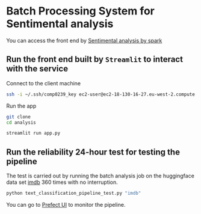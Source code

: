 # Batch Processing System for Sentimental analysis

You can access the front end by [Sentimental analysis by spark](http://18.171.239.205:4200/)
## Run the front end built by `Streamlit` to interact with the service

Connect to the client machine
```bash
ssh -i ~/.ssh/comp0239_key ec2-user@ec2-18-130-16-27.eu-west-2.compute.amazonaws.com
```

Run the app
```bash
git clone 
cd analysis

streamlit run app.py
```

## Run the reliability 24-hour test for testing the pipeline

The test is carried out by running the batch analysis job on the huggingface data set [imdb](https://huggingface.co/datasets/stanfordnlp/imdb) 360 times with no interruption.
```bash
python text_classification_pipeline_test.py "imdb"
```
You can go to [Prefect UI](http://18.130.16.27:4200/dashboard) to monitor the pipeline.